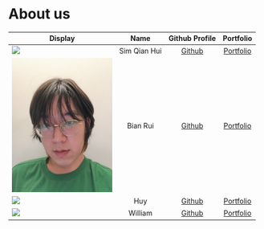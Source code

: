 # About us

| Display                                                                                                             |     Name     |              Github Profile               |             Portfolio             |
|---------------------------------------------------------------------------------------------------------------------|:------------:|:-----------------------------------------:|:---------------------------------:|
| ![](https://via.placeholder.com/100.png?text=Photo)                                                                 | Sim Qian Hui |   [Github](https://github.com/qianz-z)    |   [Portfolio](team/qianz-z.md)    |
| <img src="images/Photos/bian_rui.jpeg" width ="200">                                                                  |   Bian Rui   |   [Github](https://github.com/Brominne)   |   [Portfolio](team/brominne.md)   |
|<img src="https://user-images.githubusercontent.com/32756835/196213464-e0d0e883-b9e7-44f1-9430-abb69e59d8c4.jpeg" width ="200">  |     Huy      | [Github](https://github.com/Than-Duc-Huy) | [Portfolio](team/than-duc-huy.md) |
| ![](https://via.placeholder.com/100.png?text=Photo)                                               |   William    | [Github](https://github.com/snuckerzlol)  | [Portfolio](team/snuckerzlol.md)  |

>


